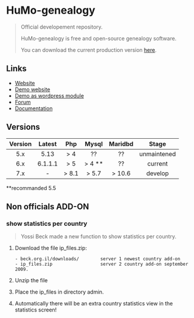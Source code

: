 # HuMo-genealogy

>
> Official developement repository.
>
> HuMo-genealogy is free and open-source genealogy software.
>
> You can download the current production version [here](https://humo-gen.com/wp/humo-genealogy-download/).
>

## Links

- [Website](https://humo-gen.com)
- [Demo website](https://humo-gen.com/humo-gen/)
- [Demo as wordpress module](https://humo-gen.com/wp/humo-genealogy-demo/)
- [Forum](https://humo-gen.com/wp/humo-genealogy-forum/)
- [Documentation](https://humo-gen.com/wp/humo-genealogy-manual/)

## Versions

|  Version  |  Latest  |   Php   |  Mysql  | Maridbd |      Stage      |
|:---------:|:--------:|:-------:|:-------:|:-------:|:---------------:|
|    5.x    |   5.13   |   > 4   |   ??    |   ??    |   unmaintened   |
|    6.x    |  6.1.1.1 |   > 5   |  > 4 ** |   ??    |     current     |
|    7.x    |     -    |  > 8.1  |  > 5.7  | > 10.6  |     develop     |

**recommanded 5.5

## Non officials ADD-ON

### show statistics per country

> Yossi Beck made a new function to show statistics per country.

1. Download the file ip_files.zip:

   ```text
   - beck.org.il/downloads/        server 1 newest country add-on
   - ip_files.zip                  server 2 country add-on september 2009.
   ```

2. Unzip the file
3. Place the ip_files in directory admin.
4. Automatically there will be an extra country statistics view in the statistics screen!
